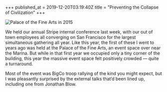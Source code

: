 +++
published_at = 2019-12-20T03:19:40Z
title = "Preventing the Collapse of Civilization"
+++

![Palace of the Fine Arts in 2015](/assets/images/nanoglyphs/007-civilization/palace@2x.jpg)

We held our annual Stripe internal conference last week, with our out of town employees all converging on San Francisco for the largest simultaneous gathering all year. Like this year, the first of these I went to years ago was held at the Palace of the Fine Arts, an event space over near the Marina. But while in that first year we occupied only a tiny corner of the building, this year the massive event space felt positively crowded — quite a turnaround.

Most of the event was BigCo troop rallying of the kind you might expect, but I was pleasantly surprised by the external talks that’d been lined up, including one from Jonathan Blow.
